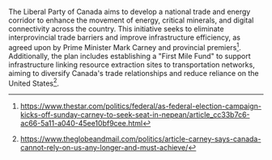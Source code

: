 The Liberal Party of Canada aims to develop a national trade and energy corridor to enhance the movement of energy, critical minerals, and digital connectivity across the country. This initiative seeks to eliminate interprovincial trade barriers and improve infrastructure efficiency, as agreed upon by Prime Minister Mark Carney and provincial premiers[^1]. Additionally, the plan includes establishing a "First Mile Fund" to support infrastructure linking resource extraction sites to transportation networks, aiming to diversify Canada's trade relationships and reduce reliance on the United States[^2].

[^1]: https://www.thestar.com/politics/federal/as-federal-election-campaign-kicks-off-sunday-carney-to-seek-seat-in-nepean/article_cc33b7c6-ac66-5a11-a040-45ee10bf9cee.html  
[^2]: https://www.theglobeandmail.com/politics/article-carney-says-canada-cannot-rely-on-us-any-longer-and-must-achieve/
